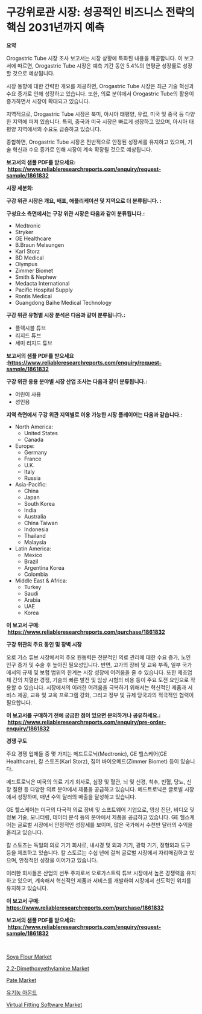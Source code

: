 <p><h1>구강위로관 시장: 성공적인 비즈니스 전략의 핵심 2031년까지 예측</h1></p><p><strong>요약</strong></p>
<p><p>Orogastric Tube 시장 조사 보고서는 시장 상황에 특화된 내용을 제공합니다. 이 보고서에 따르면, Orogastric Tube 시장은 예측 기간 동안 5.4%의 연평균 성장률로 성장할 것으로 예상됩니다.</p><p>시장 동향에 대한 간략한 개요를 제공하면, Orogastric Tube 시장은 최근 기술 혁신과 수요 증가로 인해 성장하고 있습니다. 또한, 의료 분야에서 Orogastric Tube의 활용이 증가하면서 시장이 확대되고 있습니다.</p><p>지역적으로, Orogastric Tube 시장은 북미, 아시아 태평양, 유럽, 미국 및 중국 등 다양한 지역에 퍼져 있습니다. 특히, 중국과 미국 시장은 빠르게 성장하고 있으며, 아시아 태평양 지역에서의 수요도 급증하고 있습니다.</p><p>종합하면, Orogastric Tube 시장은 전반적으로 안정된 성장세를 유지하고 있으며, 기술 혁신과 수요 증가로 인해 시장이 계속 확장될 것으로 예상됩니다.</p></p>
<p><strong>보고서의 샘플 PDF를 받으세요: &nbsp;<a href="https://www.reliableresearchreports.com/enquiry/request-sample/1861832">https://www.reliableresearchreports.com/enquiry/request-sample/1861832</a></strong></p>
<p><strong>시장 세분화:</strong></p>
<p><strong> 구강 위관 시장은 개요, 배포, 애플리케이션 및 지역으로 더 분류됩니다. :</strong></p>
<p><strong>구성요소 측면에서는 구강 위관 시장은 다음과 같이 분류됩니다.:</strong></p>
<p><ul><li>Medtronic</li><li>Stryker</li><li>GE Healthcare</li><li>B.Braun Melsungen</li><li>Karl Storz</li><li>BD Medical</li><li>Olympus</li><li>Zimmer Biomet</li><li>Smith & Nephew</li><li>Medacta International</li><li>Pacific Hospital Supply</li><li>Rontis Medical</li><li>Guangdong Baihe Medical Technology</li></ul></p>
<p><strong> 구강 위관 유형별 시장 분석은 다음과 같이 분류됩니다.:</strong></p>
<p><ul><li>플렉시블 튜브</li><li>리지드 튜브</li><li>세미 리지드 튜브</li></ul></p>
<p><strong>보고서의 샘플 PDF를 받으세요 :<a href="https://www.reliableresearchreports.com/enquiry/request-sample/1861832">https://www.reliableresearchreports.com/enquiry/request-sample/1861832</a></strong></p>
<p><strong> 구강 위관 응용 분야별 시장 산업 조사는 다음과 같이 분류됩니다.:</strong></p>
<p><ul><li>어린이 사용</li><li>성인용</li></ul></p>
<p><strong>지역 측면에서 구강 위관 지역별로 이용 가능한 시장 플레이어는 다음과 같습니다.:</strong></p>
<p><ul>
    <li>
        North America:
        <ul>
            <li>United States</li>
            <li>Canada</li>
        </ul>
    </li>
    <li>
        Europe:
        <ul>
            <li>Germany</li>
            <li>France</li>
            <li>U.K.</li>
            <li>Italy</li>
            <li>Russia</li>
        </ul>
    </li>
    <li>
        Asia-Pacific:
        <ul>
            <li>China</li>
            <li>Japan</li>
            <li>South Korea</li>
            <li>India</li>
            <li>Australia</li>
            <li>China Taiwan</li>
            <li>Indonesia</li>
            <li>Thailand</li>
            <li>Malaysia</li>
        </ul>
    </li>
    <li>
        Latin America:
        <ul>
            <li>Mexico</li>
            <li>Brazil</li>
            <li>Argentina Korea</li>
            <li>Colombia</li>
        </ul>
    </li>
    <li>
        Middle East & Africa:
        <ul>
            <li>Turkey</li>
            <li>Saudi</li>
            <li>Arabia</li>
            <li>UAE</li>
            <li>Korea</li>
        </ul>
    </li>
    </ul></p>
<p><strong>이 보고서 구매: &nbsp;<a href="https://www.reliableresearchreports.com/purchase/1861832">https://www.reliableresearchreports.com/purchase/1861832</a></strong></p>
<p><strong>구강 위관의 주요 동인 및 장벽 시장</strong></p>
<p><p>오로 가스 튜브 시장에서의 주요 원동력은 전문적인 의료 관리에 대한 수요 증가, 노인 인구 증가 및 수술 후 높아진 필요성입니다. 반면, 고가의 장비 및 교육 부족, 일부 국가에서의 규제 및 보험 범위의 한계는 시장 성장에 어려움을 줄 수 있습니다. 또한 제조업체 간의 치열한 경쟁, 기술의 빠른 발전 및 임상 시험의 비용 등이 주요 도전 요인으로 작용할 수 있습니다. 시장에서의 이러한 어려움을 극복하기 위해서는 혁신적인 제품과 서비스 제공, 교육 및 교육 프로그램 강화, 그리고 정부 및 규제 당국과의 적극적인 협력이 필요합니다.</p></p>
<p><strong>이 보고서를 구매하기 전에 궁금한 점이 있으면 문의하거나 공유하세요.: &nbsp;<a href="https://www.reliableresearchreports.com/enquiry/pre-order-enquiry/1861832">https://www.reliableresearchreports.com/enquiry/pre-order-enquiry/1861832</a></strong></p>
<p><strong>경쟁 구도</strong></p>
<p><p>주요 경쟁 업체들 중 몇 가지는 메드트로닉(Medtronic), GE 헬스케어(GE Healthcare), 칼 스토즈(Karl Storz), 짐머 바이오메드(Zimmer Biomet) 등이 있습니다.</p><p>메드트로닉은 미국의 의료 기기 회사로, 심장 및 혈관, 뇌 및 신경, 척추, 빈혈, 당뇨, 신장 질환 등 다양한 의료 분야에서 제품을 공급하고 있습니다. 메드트로닉은 글로벌 시장에서 성장하며, 매년 수억 달러의 매출을 달성하고 있습니다.</p><p>GE 헬스케어는 미국의 다국적 의료 장비 및 소프트웨어 기업으로, 영상 진단, 비디오 및 정보 기술, 모니터링, 데이터 분석 등의 분야에서 제품을 공급하고 있습니다. GE 헬스케어는 글로벌 시장에서 안정적인 성장세를 보이며, 많은 국가에서 수천만 달러의 수익을 올리고 있습니다.</p><p>칼 스토즈는 독일의 의료 기기 회사로, 내시경 및 외과 기기, 광학 기기, 정형외과 도구 등을 제조하고 있습니다. 칼 스토르는 수십 년에 걸쳐 글로벌 시장에서 자리매김하고 있으며, 안정적인 성장을 이어가고 있습니다.</p><p>이러한 회사들은 산업의 선두 주자로서 오로가스트릭 튜브 시장에서 높은 경쟁력을 유지하고 있으며, 계속해서 혁신적인 제품과 서비스를 개발하여 시장에서 선도적인 위치를 유지하고 있습니다.</p></p>
<p><strong>이 보고서 구매: &nbsp; <a href="https://www.reliableresearchreports.com/purchase/1861832">https://www.reliableresearchreports.com/purchase/1861832</a></strong></p>
<p><strong>보고서의 샘플 PDF를 받으세요: &nbsp;<a href="https://www.reliableresearchreports.com/enquiry/request-sample/1861832">https://www.reliableresearchreports.com/enquiry/request-sample/1861832</a></strong><strong></strong></p>
<p>&nbsp;</p>
<p><p><a href="https://github.com/yoshih12/Market-Research-Report-List-2/blob/main/soya-flour-market.md">Soya Flour Market</a></p><p><a href="https://issuu.com/reportprime-2/docs/22-dimethoxyethylamine-market-size-2030.pptx">2,2-Dimethoxyethylamine Market</a></p><p><a href="https://view.publitas.com/reportprime-1/pate-market-size-evaluating-its-market-trends-growth-and-projections-2024-2031/">Pate Market</a></p><p><a href="https://github.com/nuekbpymrrz5/Market-Research-Report-List-1/blob/main/9861033191487.md">유기농 아몬드</a></p><p><a href="https://view.publitas.com/reportprime-1/virtual-fitting-software-market-analysis-examines-its-scope-on-growth-opportunities-and-forecasted-trends-spanning-from-2023-to-2030/">Virtual Fitting Software Market</a></p></p>